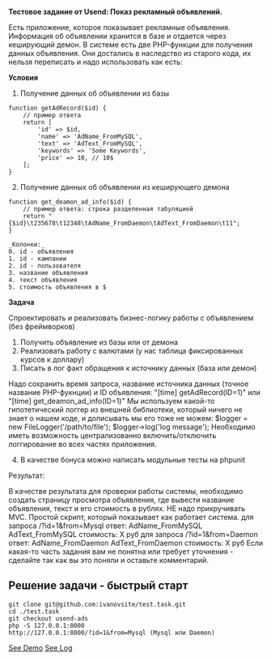 
**Тестовое задание от Usend: Показ рекламный объявлений.**

Есть приложение, которое показывает рекламные объявления.
Информация об объявлении хранится в базе и отдается через кеширующий демон.
В системе есть две PHP-функции для получения данных объявления. Они достались в наследство из старого кода, их нельзя переписать и надо использовать как есть:

__Условия__
1. Получение данных об объявлении из базы
```
function getAdRecord($id) {
	// пример ответа
	return [
		'id' => $id,
		'name' => 'AdName_FromMySQL',
		'text' => 'AdText_FromMySQL',
		'keywords' => 'Some Keywords',
		'price' => 10, // 10$
	];
}

```

2. Получение данных об объявлении из кеширующего демона
```
function get_deamon_ad_info($id) {
	// пример ответа: строка разделенная табуляцией
	return "{$id}\t235678\t12348\tAdName_FromDaemon\tAdText_FromDaemon\t11";
}

_Колонки:_
0. id - объявления
1. id - кампании
2. id - пользователя
3. название объявления
4. текст объявления
5. стоимость объявления в $

```

__Задача__

Спроектировать и реализовать бизнес-логику работы с объявлением (без фреймворков)

1. Получить объявление из базы или от демона
2. Реализовать работу с валютами (у нас таблица фиксированных курсов к доллару)
3. Писать в лог факт обращения к источнику данных (база или демон)

Надо сохранить время запроса, название источника данных (точное название PHP-фукнции) и ID объявления:
"[time] getAdRecord(ID=1)"
или
"[time] get_deamon_ad_info(ID=1)"
Мы используем какой-то гипотетический логгер из внешней библиотеки, который ничего не знает о нашем коде, и дописывать мы его тоже не можем:
$logger = new FileLogger('/path/to/file');
$logger->log('log message');
Необходимо иметь возможность централизованно включить/отключить логгирование во всех частях приложения.

4. В качестве бонуса можно написать модульные тесты на phpunit

Результат:

В качестве результата для проверки работы системы, необходимо создать страницу просмотра объявления, где вывести название объявления, текст и его стоимость в рублях.
НЕ надо прикручивать MVC. Простой скрипт, который показывает как работает система.
для запроса /?id=1&from=Mysql
ответ:
AdName_FromMySQL
AdText_FromMySQL
стоимость: Х руб
для запроса /?id=1&from=Daemon
ответ:
AdName_FromDaemon
AdText_FromDaemon
стоимость: Х руб
Если какая-то часть задания вам не понятна или требует уточнения - сделайте так как вы это поняли и оставьте комментарий.


## Решение задачи - быстрый старт

```
git clone git@github.com:ivanovsite/test.task.git
cd ./test.task
git checkout usend-ads
php -S 127.0.0.1:8000
http://127.0.0.1:8000/?id=1&from=Mysql (Mysql или Daemon)
```
[See Demo](http://ivanov.site/demo/adsviewer/?id=1&from=Mysql)
[See Log](http://ivanov.site/demo/adsviewer/log.txt)




